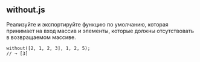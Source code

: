 ## without.js
Реализуйте и экспортируйте функцию по умолчанию, которая принимает на вход массив и элементы, которые должны отсутствовать в возвращаемом массиве.

```
without([2, 1, 2, 3], 1, 2, 5);
// → [3]
```
